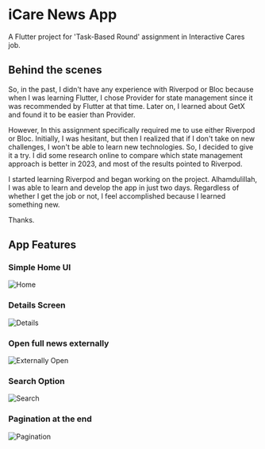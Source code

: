 # iCare News App

A Flutter project for 'Task-Based Round' assignment in Interactive Cares job.

## Behind the scenes

So, in the past, I didn't have any experience with Riverpod or Bloc because when I was learning Flutter, I chose Provider for state management since it was recommended by Flutter at that time. Later on, I learned about GetX and found it to be easier than Provider.

However, In this assignment specifically required me to use either Riverpod or Bloc. Initially, I was hesitant, but then I realized that if I don't take on new challenges, I won't be able to learn new technologies. So, I decided to give it a try. I did some research online to compare which state management approach is better in 2023, and most of the results pointed to Riverpod.

I started learning Riverpod and began working on the project. Alhamdulillah, I was able to learn and develop the app in just two days. Regardless of whether I get the job or not, I feel accomplished because I learned something new.

Thanks.

## App Features
### Simple Home UI
![Home](https://github.com/An7orAhmed/icare_news_app/blob/main/img/Screenshot_1695952682.png)
### Details Screen
![Details](https://github.com/An7orAhmed/icare_news_app/blob/main/img/Screenshot_1695952689.png)
### Open full news externally
![Externally Open](https://github.com/An7orAhmed/icare_news_app/blob/main/img/Screenshot_1695952705.png)
### Search Option
![Search](https://github.com/An7orAhmed/icare_news_app/blob/main/img/Screenshot_1695952725.png)
### Pagination at the end
![Pagination](https://github.com/An7orAhmed/icare_news_app/blob/main/img/Screenshot_1695952748.png)